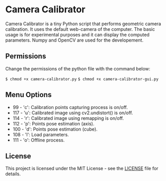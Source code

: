 # Camera Calibrator

Camera Calibrator is a tiny Python script that performs geometric camera calibration. It uses the default web-camera of the computer. The basic usage is for experimental purposes and it can display the computed parameters. Numpy and OpenCV are used for the developement.

## Permissions

Change the permissions of the python file with the command below:

`$ chmod +x camera-calibrator.py`
`$ chmod +x camera-calibrator-gui.py`

## Menu Options

* 99  - 'c': Calibration points capturing process is on/off.
* 117 - 'u': Calibrated image using cv2.undistort() is on/off.
* 114 - 'r': Calibrated image using remapping is on/off.
* 112 - 'p': Points pose estimation (axis).
* 100 - 'd': Points pose estimation (cube).
* 108 - 'l': Load parameters.
* 111 - 'o': Offline process.

## License

This project is licensed under the MIT License - see the [LICENSE](LICENSE) file for details.